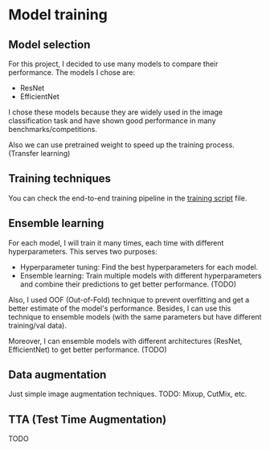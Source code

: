 # Model training

## Model selection

For this project, I decided to use many models to compare their performance. The models I chose are:

+ ResNet
+ EfficientNet

I chose these models because they are widely used in the image classification task and have shown good performance in many benchmarks/competitions.

Also we can use pretrained weight to speed up the training process. (Transfer learning)

## Training techniques

You can check the end-to-end training pipeline in the [training script](training-script.ipynb) file.

## Ensemble learning
For each model, I will train it many times, each time with different hyperparameters. This serves two purposes:

+ Hyperparameter tuning: Find the best hyperparameters for each model.
+ Ensemble learning: Train multiple models with different hyperparameters and combine their predictions to get better performance. (TODO)

Also, I used OOF (Out-of-Fold) technique to prevent overfitting and get a better estimate of the model's performance. Besides, I can use this technique to ensemble models (with the same parameters but have different training/val data).

Moreover, I can ensemble models with different architectures (ResNet, EfficientNet) to get better performance. (TODO)

## Data augmentation

Just simple image augmentation techniques.
TODO: Mixup, CutMix, etc.

## TTA (Test Time Augmentation)

TODO
